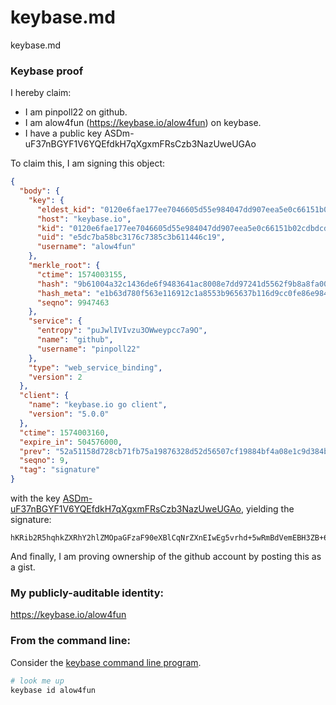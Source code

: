 # keybase.md
keybase.md
### Keybase proof

I hereby claim:

  * I am pinpoll22 on github.
  * I am alow4fun (https://keybase.io/alow4fun) on keybase.
  * I have a public key ASDm-uF37nBGYF1V6YQEfdkH7qXgxmFRsCzb3NazUweUGAo

To claim this, I am signing this object:

```json
{
  "body": {
    "key": {
      "eldest_kid": "0120e6fae177ee7046605d55e984047dd907eea5e0c66151b02cdbdcd6b3530794180a",
      "host": "keybase.io",
      "kid": "0120e6fae177ee7046605d55e984047dd907eea5e0c66151b02cdbdcd6b3530794180a",
      "uid": "e5dc7ba58bc3176c7385c3b611446c19",
      "username": "alow4fun"
    },
    "merkle_root": {
      "ctime": 1574003155,
      "hash": "9b61004a32c1436de6f9483641ac8008e7dd97241d5562f9b8a8fa00c5759a8be956267d471704bc62acf86afd4037817e2b6114a15b8f8f3b600d1809bff12f",
      "hash_meta": "e1b63d780f563e116912c1a8553b965637b116d9cc0fe86e98450b9f845b14ae",
      "seqno": 9947463
    },
    "service": {
      "entropy": "puJwlIVIvzu3OWweypcc7a9O",
      "name": "github",
      "username": "pinpoll22"
    },
    "type": "web_service_binding",
    "version": 2
  },
  "client": {
    "name": "keybase.io go client",
    "version": "5.0.0"
  },
  "ctime": 1574003160,
  "expire_in": 504576000,
  "prev": "52a51158d728cb71fb75a19876328d52d56507cf19884bf4a08e1c9d384b939d",
  "seqno": 9,
  "tag": "signature"
}
```

with the key [ASDm-uF37nBGYF1V6YQEfdkH7qXgxmFRsCzb3NazUweUGAo](https://keybase.io/alow4fun), yielding the signature:

```
hKRib2R5hqhkZXRhY2hlZMOpaGFzaF90eXBlCqNrZXnEIwEg5vrhd+5wRmBdVemEBH3ZB+6l4MZhUbAs29zWs1MHlBgKp3BheWxvYWTESpcCCcQgUqURWNcoy3H7daGYdjKNUtVlB88ZiEv0oI4cnThLk53EIKzSWlrVzpQj1ZCrblOu1bGIvlM72J4YG6cmEQoAM9MiAgHCo3NpZ8RA2vzgJIu6bgpan418i63wPPXtk/mbUkdf4WRvM1isUZrDfAAGUQ2DmHU25o2fb+nS8V2KD+A3RHeEZzyHMej/DKhzaWdfdHlwZSCkaGFzaIKkdHlwZQildmFsdWXEIKqLBkrdsEO19qgxJcWBCTZA4DCqr9mr/v6oDisOZ+gTo3RhZ80CAqd2ZXJzaW9uAQ==

```

And finally, I am proving ownership of the github account by posting this as a gist.

### My publicly-auditable identity:

https://keybase.io/alow4fun

### From the command line:

Consider the [keybase command line program](https://keybase.io/download).

```bash
# look me up
keybase id alow4fun
```
